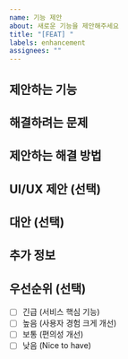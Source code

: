 ```yaml
---
name: 기능 제안
about: 새로운 기능을 제안해주세요
title: "[FEAT] "
labels: enhancement
assignees: ""
---
```


## 제안하는 기능

<!-- 어떤 기능을 추가하고 싶은지 설명해주세요 -->

## 해결하려는 문제

<!-- 이 기능이 어떤 문제를 해결하나요? -->
<!-- 예: "사용자가 ~할 때 불편함이 있습니다" -->

## 제안하는 해결 방법

<!-- 이 기능이 어떻게 작동해야 하는지 설명해주세요 -->

## UI/UX 제안 (선택)

<!-- UI 변경이 필요하다면 스케치, 목업, 참고 이미지를 추가해주세요 -->

## 대안 (선택)

<!-- 다른 해결 방법을 고려해보셨나요? -->

## 추가 정보

<!-- 이 기능과 관련된 추가 정보를 작성해주세요 -->

## 우선순위 (선택)

- [ ] 긴급 (서비스 핵심 기능)
- [ ] 높음 (사용자 경험 크게 개선)
- [ ] 보통 (편의성 개선)
- [ ] 낮음 (Nice to have)
